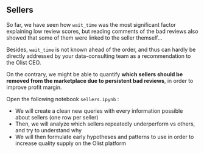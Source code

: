 ## Sellers

So far, we have seen how `wait_time` was the most significant factor explaining low review scores, but reading comments of the bad reviews also showed that some of them were linked to the seller themself...

Besides, `wait_time` is not known ahead of the order, and thus can hardly be directly addressed by your data-consulting team as a recommendation to the Olist CEO.

On the contrary, we might be able to quantify **which sellers should be removed from the marketplace due to persistent bad reviews**, in order to improve profit margin.

Open the following notebook `sellers.ipynb` :
- We will create a clean new queries with every information possible about sellers (one row per seller)
- Then, we will analyze which sellers repeatedly underperform vs others, and try to understand why
- We will then formulate early hypotheses and patterns to use in order to increase quality supply on the Olist platform

